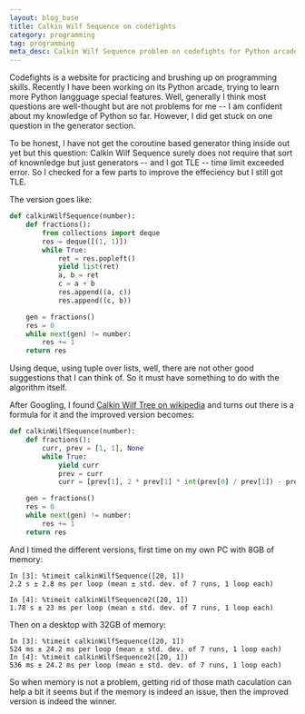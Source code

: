 ```yaml
---
layout: blog_base
title: Calkin Wilf Sequence on codefights
category: programming
tag: programming
meta_desc: Calkin Wilf Sequence problem on codefights for Python arcade and generator topic
---
```


Codefights is a website for practicing and brushing up on programming skills. Recently I have been working on its Python arcade, trying to learn more Python langguage special features. Well, generally I think most questions are well-thought but are not problems for me -- I am confident about my knowledge of Python so far. However, I did get stuck on one question in the generator section.

To be honest, I have not get the coroutine based generator thing inside out yet but this question: Calkin Wilf Sequence surely does not require that sort of knownledge but just generators -- and I got TLE -- time limit exceeded error. So I checked for a few parts to improve the effeciency but I still got TLE.

The version goes like:

~~~python
def calkinWilfSequence(number):
    def fractions():
        from collections import deque
        res = deque([(1, 1)])
        while True:
            ret = res.popleft()
            yield list(ret)
            a, b = ret
            c = a + b
            res.append((a, c))
            res.append((c, b))

    gen = fractions()
    res = 0
    while next(gen) != number:
        res += 1
    return res
~~~

Using deque, using tuple over lists, well, there are not other good suggestions that I can think of. So it must have something to do with the algorithm itself.

After Googling, I found [Calkin Wilf Tree on wikipedia](https://en.wikipedia.org/wiki/Calkin%E2%80%93Wilf_tree) and turns out there is a formula for it and the improved version becomes:

~~~python
def calkinWilfSequence(number):
    def fractions():
        curr, prev = [1, 1], None
        while True:
            yield curr
            prev = curr
            curr = [prev[1], 2 * prev[1] * int(prev[0] / prev[1]) - prev[0] + prev[1]]

    gen = fractions()
    res = 0
    while next(gen) != number:
        res += 1
    return res
~~~

And I timed the different versions, first time on my own PC with 8GB of memory:

~~~
In [3]: %timeit calkinWilfSequence([20, 1])
2.2 s ± 2.8 ms per loop (mean ± std. dev. of 7 runs, 1 loop each)

In [4]: %timeit calkinWilfSequence2([20, 1])
1.78 s ± 23 ms per loop (mean ± std. dev. of 7 runs, 1 loop each)
~~~

Then on a desktop with 32GB of memory:

~~~
In [3]: %timeit calkinWilfSequence([20, 1])
524 ms ± 24.2 ms per loop (mean ± std. dev. of 7 runs, 1 loop each)
In [4]: %timeit calkinWilfSequence2([20, 1])
536 ms ± 24.2 ms per loop (mean ± std. dev. of 7 runs, 1 loop each)
~~~

So when memory is not a problem, getting rid of those math caculation can help a bit it seems but if the memory is indeed an issue, then the improved version is indeed the winner.
